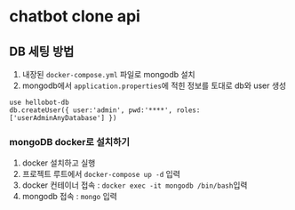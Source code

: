 # chatbot clone api
## DB 세팅 방법
1. 내장된 `docker-compose.yml` 파일로 mongodb 설치
2. mongodb에서 `application.properties`에 적힌 정보를 토대로 db와 user 생성
```shell
use hellobot-db
db.createUser({ user:'admin', pwd:'****', roles:['userAdminAnyDatabase'] })
```

### mongoDB docker로 설치하기
1. docker 설치하고 실행
2. 프로젝트 루트에서 `docker-compose up -d` 입력
3. docker 컨테이너 접속 : `docker exec -it mongodb /bin/bash`입력
4. mongodb 접속 : `mongo` 입력
